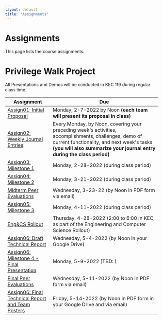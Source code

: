```yaml
---
layout: default
title: "Assignments"
---
```


# Assignments

This page lists the course assignments.

# Privilege Walk Project
All Presentations and Demos will be conducted in KEC 119 during regular class time.

Assignment | Due
---------- | ---
[Assign01: Initial Proposal](assign01.html) | Monday, 2-7-2022 by Noon **(each team will present its proposal in class)**
[Assign02: Weekly Journal Entries](assign02.html) | Every Monday, by Noon, covering your preceding week's activities, accomplishments, challenges, demo of current functionality, and next week's tasks **(you will also summarize your journal entry during the class period)**
[Assign03: Milestone 1](assign03.html) | Monday, 2-28-2022 (during class period)
[Assign04: Milestone 2](assign04.html) | Monday, 3-21-2022 (during class period)
[Midterm Peer Evaluations](PeerEval-PrivilegeWalk-Sp22-midterm.pdf) | Wednesday, 3-23-22 (by Noon in PDF form via email)
[Assign05: Milestone 3](assign05.html) | Monday, 4-11-2022 (during class period)
[Eng&CS Rollout](assign05-expo.html) | Thursday, 4-28-2022 (2:00 to 6:00 in KEC, as part of the Engineering and Computer Science Rollout)
[Assign06: Draft Technical Report](assign06.html) | Wednesday, 5-4-2022 (by Noon in your Google Drive)
[Assign06: Milestone 4 - Final Presentation](assign06.html) | Monday, 5-9-2022 (TBD: )
[Final Peer Evaluations](PeerEval-PrivilegeWalk-Sp22-final.pdf) | Wednesday, 5-11-2022 (by Noon in PDF form via email)
[Assign06: Final Technical Report and Team Posters](assign06.html) | Friday, 5-14-2022 (by Noon in PDF form in your Google Drive and via email)


<!-- vim:set wrap: -->
<!-- vim:set linebreak: -->
<!-- vim:set nolist: -->
